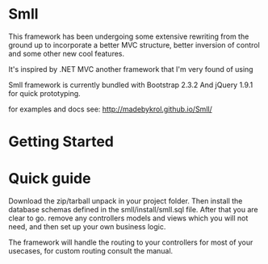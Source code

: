 Smll
==== 
This framework has been undergoing some extensive rewriting from the ground up
to incorporate a better MVC structure, better inversion of control and some other new cool features.

It's inspired by .NET MVC another framework that I'm very found of using

Smll framework is currently bundled with Bootstrap 2.3.2 
And jQuery 1.9.1 for quick prototyping.

for examples and docs see: http://madebykrol.github.io/Smll/

Getting Started
====
Quick guide
===
Download the zip/tarball unpack in your project folder.
Then install the database schemas defined in the smll/install/smll.sql file.
After that you are clear to go. remove any controllers models and views which you will not need, and then set up your own business logic.

The framework will handle the routing to your controllers for most of your usecases, for custom routing
consult the manual.